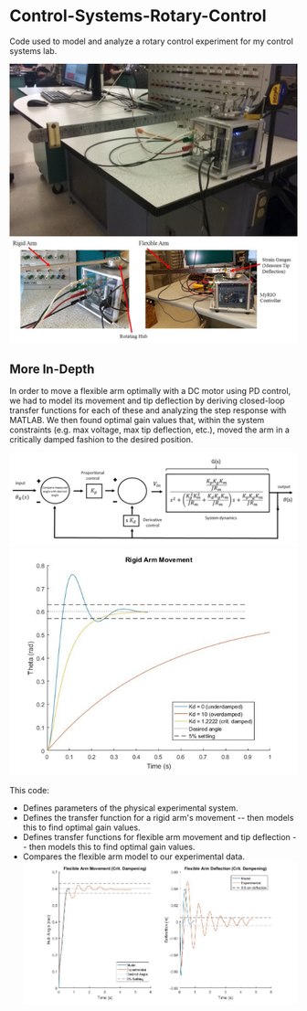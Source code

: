 # Control-Systems-Rotary-Control
Code used to model and analyze a rotary control experiment for my control systems lab.

![Alt text](/FlexibleArmApparatus.jpg?raw=true "Flexible Arm Apparatus")
![Alt text](/experimental_setup.jpg?raw=true "Experimental Setup")


More In-Depth
------

In order to move a flexible arm optimally with a DC motor using PD control, we had to model its movement and tip deflection by deriving closed-loop transfer functions for each of these and analyzing the step response with MATLAB. We then found optimal gain values that, within the system constraints (e.g. max voltage, max tip deflection, etc.), moved the arm in a critically damped fashion to the desired position.

![Alt text](/Control_diagram.jpg?raw=true "Control Block Diagram")
![Alt text](/rigidKd.jpg?raw=true "Model Dampening Comparison")

This code:
* Defines parameters of the physical experimental system.
* Defines the transfer function for a rigid arm's movement -- then models this to find optimal gain values.
* Defines transfer functions for flexible arm movement and tip deflection -- then models this to find optimal gain values.
* Compares the flexible arm model to our experimental data.
![Alt text](/comparison.jpg?raw=true "Model-Experiment Comparison")
